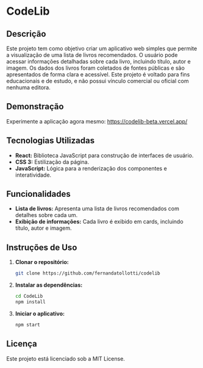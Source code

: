 # CodeLib

## Descrição
Este projeto tem como objetivo criar um aplicativo web simples que permite a visualização de uma lista de livros recomendados. O usuário pode acessar informações detalhadas sobre cada livro, incluindo título, autor e imagem. Os dados dos livros foram coletados de fontes públicas e são apresentados de forma clara e acessível. Este projeto é voltado para fins educacionais e de estudo, e não possui vínculo comercial ou oficial com nenhuma editora.

## Demonstração
Experimente a aplicação agora mesmo:
https://codelib-beta.vercel.app/

## Tecnologias Utilizadas
* **React:** Biblioteca JavaScript para construção de interfaces de usuário.
* **CSS 3:** Estilização da página.
* **JavaScript:** Lógica para a renderização dos componentes e interatividade.

## Funcionalidades

* **Lista de livros:** Apresenta uma lista de livros recomendados com detalhes sobre cada um.
* **Exibição de informações:** Cada livro é exibido em cards, incluindo título, autor e imagem.

## Instruções de Uso
1. **Clonar o repositório:**
   ```bash
   git clone https://github.com/fernandatollotti/codelib

2. **Instalar as dependências:**
   ```bash
   cd CodeLib
   npm install

3. **Iniciar o aplicativo:**
   ```bash
   npm start

## Licença
Este projeto está licenciado sob a MIT License.